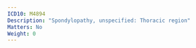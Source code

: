 ```yaml
---
ICD10: M4894
Description: "Spondylopathy, unspecified: Thoracic region"
Matters: No
Weight: 0
---
```


